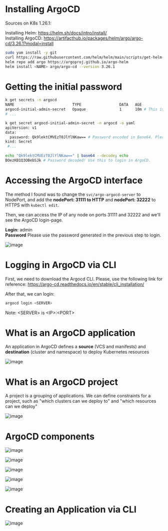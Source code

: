 # Installing ArgoCD

Sources on K8s 1.26.1:

Installing Helm: https://helm.sh/docs/intro/install/ <br>
Installing ArgoCD: https://artifacthub.io/packages/helm/argo/argo-cd/3.26.1?modal=install

```bash
sudo yum install -y git
curl https://raw.githubusercontent.com/helm/helm/main/scripts/get-helm-3 | bash
helm repo add argo https://argoproj.github.io/argo-helm
helm install <NAME> argo/argo-cd --version 3.26.1
```

# Getting the initial password

```bash
k get secrets -n argocd
NAME                          TYPE                 DATA   AGE
argocd-initial-admin-secret   Opaque               1      10m # This is the secret containing the password!
# ...

k get secret argocd-initial-admin-secret -n argocd -o yaml
apiVersion: v1
data:
  password: Qk9lektCMVEzT0JlYlNKaw== # Password encoded in Base64. Please decode this value to get the password.
kind: Secret
 #...
 
echo "Qk9lektCMVEzT0JlYlNKaw==" | base64 --decode; echo
BOezKB1Q3OBebSJk # Password decoded! Use this to login in ArgoCD.
```

# Accessing the ArgoCD interface

The method I found was to change the `svc/argo-argocd-server` to NodePort, and add the **nodePort: 31111 to HTTP** and **nodePort: 32222** to HTTPS with `kubectl edit`. 

Then, we can access the IP of any node on ports 31111 and 32222 and we'll see the ArgoCD login-page. 

**Login:** admin <br>
**Password** Please use the password generated in the previous step to login.

![image](https://user-images.githubusercontent.com/80921933/224505122-d7e65162-cbe8-4ed3-a307-a30f62e12e14.png)


# Logging in ArgoCD via CLI

First, we need to download the Argocd CLI. Please, use the following link for reference: https://argo-cd.readthedocs.io/en/stable/cli_installation/

After that, we can login:

```bash
argocd login <SERVER>
```
Note: \<SERVER> is \<IP>:\<PORT>

# What is an ArgoCD application

An application in ArgoCD defines a **source** (VCS and manifests) and **destination** (cluster and namespace) to deploy Kubernetes resources

![image](https://user-images.githubusercontent.com/80921933/221785258-f443d948-b130-4baa-834a-57c2d140a522.png)

# What is an ArgoCD project

A project is a grouping of applications. We can define constraints for a project, such as "which clusters can we deploy to" and "which resources can we deploy"

![image](https://user-images.githubusercontent.com/80921933/221785717-03cd80b1-45e5-4096-9302-41faaac55f08.png)

# ArgoCD components

![image](https://user-images.githubusercontent.com/80921933/221786529-04daea41-c0f9-4db2-8001-f93dc668400a.png)

![image](https://user-images.githubusercontent.com/80921933/221786683-9f979e9e-460f-4d2f-874e-6466f6553d7a.png)

![image](https://user-images.githubusercontent.com/80921933/221786837-dc7606d6-43b4-4616-8a22-e7e9e015d9f8.png)

![image](https://user-images.githubusercontent.com/80921933/221787115-727b51d8-8229-47bc-af0b-d8a688f26989.png)

![image](https://user-images.githubusercontent.com/80921933/221787283-412d2671-a9b4-459a-b20c-189800b42924.png)

# Creating an Application via CLI

![image](https://user-images.githubusercontent.com/80921933/224506624-3a9ce61c-be0f-489e-b03f-840d48662fcb.png)

